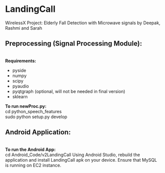 # LandingCall
WirelessX Project: Elderly Fall Detection with Microwave signals
by Deepak, Rashmi and Sarah




## Preprocessing (Signal Processing Module):

<br> **Requirements:** </br>

- pyside
- numpy
- scipy
- pyaudio
- pyqtgraph (optional, will not be needed in final version)
- sklearn



**To run newProc.py:** </br>
cd python_speech_features</br>
sudo python setup.py develop</br>


## Android Application:

<br> **To run the Android App:** </br>
cd Android_Code/v2LandingCall
Using Android Studio, rebuild the application
and install LandingCall apk on your device. 
Ensure that MySQL is running on EC2 instance.



